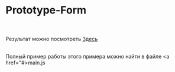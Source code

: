 # Prototype-Form<br><br>

Результат можно посмотреть <a href="https://onesuch.github.io/Prototype-Form/">Здесь</a><br><br>

Полный пример работы этого примера можно найти в файле <a href="#>main.js</a>
